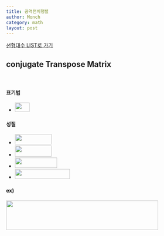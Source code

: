 ```yaml
---
title: 공역전치행렬
author: Monch
category: math
layout: post
---
```


[선형대수 LIST로 가기](https://songminkee.github.io/math/2030/05/03/list.html)

 

 <h2><b>conjugate Transpose Matrix</b></h2>

<br>

<h4><strong>표기법</strong></h4>

-  <img src="{{'assets/picture/la_ctm_0.jpg' | relative_url}}" height="25" width="40"> 



<h4><strong>성질</strong></h4>

- <img src="{{'assets/picture/la_ctm_1.jpg' | relative_url}}" height="28" width="100">  
- <img src="{{'assets/picture/la_ctm_2.jpg' | relative_url}}" height="30" width="100">  
- <img src="{{'assets/picture/la_ctm_3.jpg' | relative_url}}" height="28" width="115">  
- <img src="{{'assets/picture/la_ctm_4.jpg' | relative_url}}" height="27" width="150">  



<h4><strong>ex)</strong></h4>

<img src="{{'assets/picture/la_ctm_5.jpg' | relative_url}}" height="80" width="415">



